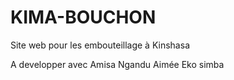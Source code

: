 # KIMA-BOUCHON
Site web pour les embouteillage à Kinshasa

A developper avec Amisa Ngandu Aimée
Eko simba
